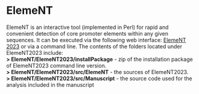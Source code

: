 # ElemeNT
ElemeNT is an interactive tool (implemented in Perl) for rapid and convenient detection of core promoter elements within any given sequences.
It can be executed via the following web interface: [ElemeNT 2023](https://www.juven-gershonlab.org/resources/element-v2023/) or via a command line. 
The contents of the folders located under ElemeNT2023 include:  
**> ElemeNT/ElemeNT2023/installPackage** - zip of the installation package of ElemeNT2023 command line version.  
**> ElemeNT/ElemeNT2023/src/ElemeNT** - the sources of ElemeNT2023.  
**> ElemeNT/ElemeNT2023/src/Manuscript** - the source code used for the analysis included in the manuscript  

